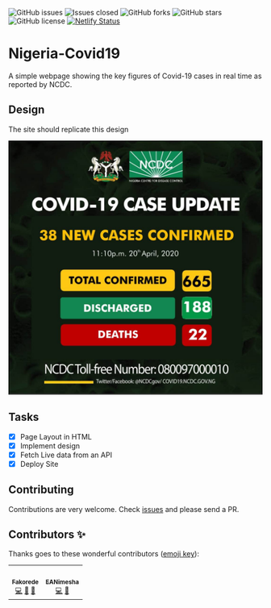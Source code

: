![GitHub issues](https://img.shields.io/github/issues/Fakorede/Nigeria-Covid19)
![Issues closed](https://img.shields.io/badge/issues-4%20closed-green)
![GitHub forks](https://img.shields.io/github/forks/Fakorede/Nigeria-Covid19)
![GitHub stars](https://img.shields.io/github/stars/Fakorede/Nigeria-Covid19)
![GitHub license](https://img.shields.io/github/license/Fakorede/Nigeria-Covid19)
[![Netlify Status](https://api.netlify.com/api/v1/badges/7c0866b5-3dcf-40c2-b73e-6aee50249ba6/deploy-status)](https://app.netlify.com/sites/nigeriacovid19stats/deploys)

# Nigeria-Covid19

A simple webpage showing the key figures of Covid-19 cases in real time as reported by NCDC.

## Design

The site should replicate this design

![Site UI](images/site-ui.jpg "Site Design")

## Tasks

- [x] Page Layout in HTML
- [x] Implement design
- [x] Fetch Live data from an API
- [x] Deploy Site

## Contributing

Contributions are very welcome. Check [issues](https://github.com/Fakorede/Nigeria-Covid19/issues) and please send a PR.

## Contributors ✨

Thanks goes to these wonderful contributors ([emoji key](https://allcontributors.org/docs/en/emoji-key)):

<!-- ALL-CONTRIBUTORS-LIST:START - Do not remove or modify this section -->
<!-- prettier-ignore-start -->
<!-- markdownlint-disable -->
<table>
    <tr>
        <td align="center">
            <a href="https://github.com/Fakorede">
                <img src="https://avatars3.githubusercontent.com/u/19698403?v=4" width="100px;" alt=""/><br />
                <sub><b>Fakorede</b></sub>
            </a>
            <br />
            <a href="https://github.com/Fakorede/Nigeria-Covid19/commits?author=Fakorede" title="Code">💻</a>
            <a href="https://github.com/Fakorede/Nigeria-Covid19/issues?q=author%3AFakorede" title="Bug reports">🐛</a>
            <a href="https://github.com/Fakorede/Nigeria-Covid19/pulls?q=is%3Apr+reviewed-by%3AFakorede" title="Reviewed Pull Requests">👀</a>  
        </td>
        <td align="center">
            <a href="https://github.com/EANimesha">
                <img src="https://avatars3.githubusercontent.com/u/37245819?v=4" width="100px;" alt=""/><br />
                <sub><b>EANimesha</b></sub>
            </a>
            <br />
            <a href="https://github.com/Fakorede/Nigeria-Covid19/commits?author=EANimesha" title="Code">💻</a>
            <a href="https://github.com/Fakorede/Nigeria-Covid19/issues?q=author%3AEANimesha" title="Bug reports">🐛</a>
        </td>
    </tr>
</table>
<!-- markdownlint-enable -->
<!-- prettier-ignore-end -->
<!-- ALL-CONTRIBUTORS-LIST:END -->
